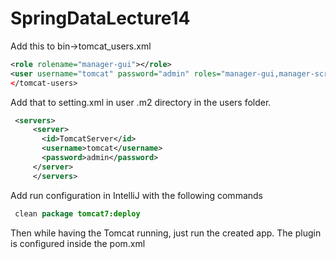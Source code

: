 # SpringDataLecture14

Add this to bin->tomcat_users.xml
```xml
<role rolename="manager-gui"></role>
<user username="tomcat" password="admin" roles="manager-gui,manager-script,manager-jmx"></user>
</tomcat-users>

```
Add that to setting.xml in user .m2 directory in the users folder.
```xml
 <servers>
     <server>
       <id>TomcatServer</id>
       <username>tomcat</username>
       <password>admin</password>
     </server>
	 </servers>
```
  
 Add run configuration in IntelliJ with the following commands
```java
 clean package tomcat7:deploy
```
 
 Then while having the Tomcat running, just run the created app.
 The plugin is configured inside the pom.xml
